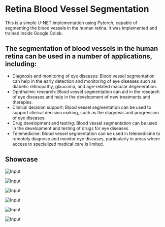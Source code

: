 # Retina Blood Vessel Segmentation

This is a simple U-NET implementation using Pytorch, capable of segmenting the blood vessels in the human retina. It was implemented and trained inside Google Colab.
## The segmentation of blood vessels in the human retina can be used in a number of applications, including:
 - Diagnosis and monitoring of eye diseases: Blood vessel segmentation can help in the early detection and monitoring of eye diseases such as diabetic retinopathy, glaucoma, and age-related macular degeneration.
 - Ophthalmic research: Blood vessel segmentation can aid in the research of eye diseases and help in the development of new treatments and therapies.
 - Clinical decision support: Blood vessel segmentation can be used to support clinical decision making, such as the diagnosis and progression of eye diseases.
 - Drug development and testing: Blood vessel segmentation can be used in the development and testing of drugs for eye diseases.
 - Telemedicine: Blood vessel segmentation can be used in telemedicine to remotely diagnose and monitor eye diseases, particularly in areas where access to specialized medical care is limited.




## Showcase

![Input](https://media.discordapp.net/attachments/910565001209724948/1074064789183156305/transferir_5.png)

![Input](https://media.discordapp.net/attachments/910565001209724948/1074064789397045268/transferir_55.png)

![Input](https://media.discordapp.net/attachments/910565001209724948/1074064820082593792/transferir_6.png)

![Input](https://media.discordapp.net/attachments/910565001209724948/1074064819805765703/transferir_66.png)

![Input](https://media.discordapp.net/attachments/910565001209724948/1074064788621099088/transferir.png)

![Input](https://media.discordapp.net/attachments/910565001209724948/1074064788918911076/transferir_1.png)
